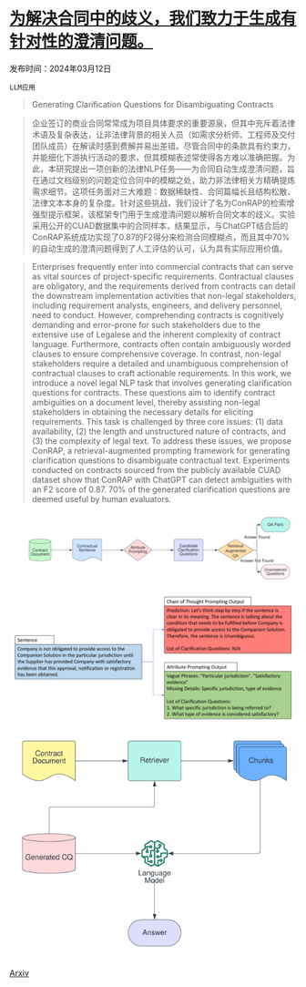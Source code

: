 # [为解决合同中的歧义，我们致力于生成有针对性的澄清问题。](https://arxiv.org/abs/2403.08053)

发布时间：2024年03月12日

`LLM应用` `` ``

> Generating Clarification Questions for Disambiguating Contracts

> 企业签订的商业合同常常成为项目具体要求的重要源泉，但其中充斥着法律术语及复杂表达，让非法律背景的相关人员（如需求分析师、工程师及交付团队成员）在解读时感到费解并易出差错。尽管合同中的条款具有约束力，并能细化下游执行活动的要求，但其模糊表述常使得各方难以准确把握。为此，本研究提出一项创新的法律NLP任务——为合同自动生成澄清问题，旨在通过文档级别的问题定位合同中的模糊之处，助力非法律相关方精确提炼需求细节。这项任务面对三大难题：数据稀缺性、合同篇幅长且结构松散、法律文本本身的复杂度。针对这些挑战，我们设计了名为ConRAP的检索增强型提示框架，该框架专门用于生成澄清问题以解析合同文本的歧义。实验采用公开的CUAD数据集中的合同样本，结果显示，与ChatGPT结合后的ConRAP系统成功实现了0.87的F2得分来检测合同模糊点，而且其中70%的自动生成的澄清问题得到了人工评估的认可，认为具有实际应用价值。

> Enterprises frequently enter into commercial contracts that can serve as vital sources of project-specific requirements. Contractual clauses are obligatory, and the requirements derived from contracts can detail the downstream implementation activities that non-legal stakeholders, including requirement analysts, engineers, and delivery personnel, need to conduct. However, comprehending contracts is cognitively demanding and error-prone for such stakeholders due to the extensive use of Legalese and the inherent complexity of contract language. Furthermore, contracts often contain ambiguously worded clauses to ensure comprehensive coverage. In contrast, non-legal stakeholders require a detailed and unambiguous comprehension of contractual clauses to craft actionable requirements. In this work, we introduce a novel legal NLP task that involves generating clarification questions for contracts. These questions aim to identify contract ambiguities on a document level, thereby assisting non-legal stakeholders in obtaining the necessary details for eliciting requirements. This task is challenged by three core issues: (1) data availability, (2) the length and unstructured nature of contracts, and (3) the complexity of legal text. To address these issues, we propose ConRAP, a retrieval-augmented prompting framework for generating clarification questions to disambiguate contractual text. Experiments conducted on contracts sourced from the publicly available CUAD dataset show that ConRAP with ChatGPT can detect ambiguities with an F2 score of 0.87. 70% of the generated clarification questions are deemed useful by human evaluators.

![为解决合同中的歧义，我们致力于生成有针对性的澄清问题。](../../../paper_images/2403.08053/x1.png)

![为解决合同中的歧义，我们致力于生成有针对性的澄清问题。](../../../paper_images/2403.08053/x2.png)

![为解决合同中的歧义，我们致力于生成有针对性的澄清问题。](../../../paper_images/2403.08053/x3.png)

[Arxiv](https://arxiv.org/abs/2403.08053)